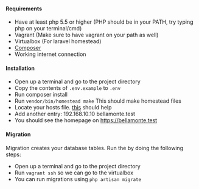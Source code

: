 #### Requirements

* Have at least php 5.5 or higher (PHP should be in your PATH, try typing php on your terminal/cmd)
* Vagrant (Make sure to have vagrant on your path as well)
* Virtualbox (For laravel homestead)
* [Composer](https://getcomposer.org/)
* Working internet connection

#### Installation
* Open up a terminal and go to the project directory
* Copy the contents of `.env.example` to `.env`
* Run composer install
* Run `vendor/bin/homestead make` This should make homestead files
* Locate your hosts file. [this](https://gist.github.com/zenorocha/18b10a14b2deb214dc4ce43a2d2e2992) should help
* Add another entry: 192.168.10.10 bellamonte.test
* You should see the homepage on https://bellamonte.test

#### Migration
Migration creates your database tables. Run the by doing the following steps:
* Open up a terminal and go to the project directory
* Run `vagrant ssh` so we can go to the virtualbox
* You can run migrations using `php artisan migrate`

